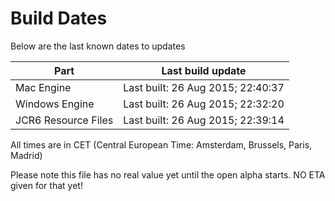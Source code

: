 # Build Dates

Below are the last known dates to updates

Part | Last build update
-----|-----
Mac Engine | Last built: 26 Aug 2015; 22:40:37
Windows Engine | Last built: 26 Aug 2015; 22:32:20
JCR6 Resource Files | Last built: 26 Aug 2015; 22:39:14
All times are in CET (Central European Time: Amsterdam, Brussels, Paris, Madrid)


Please note this file has no real value yet until the open alpha starts. NO ETA given for that yet!
